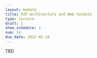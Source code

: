 ```yaml
---
layout: module
title: P2P Architecture and Web Sockets
type: lecture
draft: 1
show_schedule: 1
num: 14
due_date: 2022-02-16
---
```

TBD
